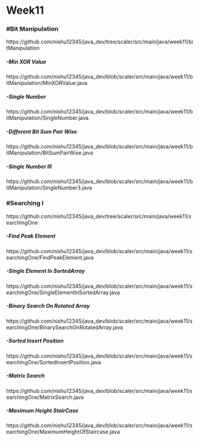 # Week11

<h3>#Bit Manipulation</h3>
https://github.com/nishu12345/java_dev/tree/scaler/src/main/java/week11/bitManipulation

<h5>-Min XOR Value</h5>
https://github.com/nishu12345/java_dev/blob/scaler/src/main/java/week11/bitManipulation/MinXORValue.java

<h5>-Single Number</h5>
https://github.com/nishu12345/java_dev/blob/scaler/src/main/java/week11/bitManipulation/SingleNumber.java

<h5>-Different Bit Sum Pair Wise</h5>
https://github.com/nishu12345/java_dev/blob/scaler/src/main/java/week11/bitManipulation/BitSumPairWise.java

<h5>-Single Number III</h5>
https://github.com/nishu12345/java_dev/blob/scaler/src/main/java/week11/bitManipulation/SingleNumber3.java

<h3>#Searching I</h3>
https://github.com/nishu12345/java_dev/tree/scaler/src/main/java/week11/searchingOne

<h5>-Find Peak Element</h5>
https://github.com/nishu12345/java_dev/blob/scaler/src/main/java/week11/searchingOne/FindPeakElement.java

<h5>-Single Element In SortedArray</h5>
https://github.com/nishu12345/java_dev/blob/scaler/src/main/java/week11/searchingOne/SingleElementInSortedArray.java

<h5>-Binary Search On Rotated Array</h5>
https://github.com/nishu12345/java_dev/blob/scaler/src/main/java/week11/searchingOne/BinarySearchOnRotatedArray.java

<h5>-Sorted Insert Position</h5>
https://github.com/nishu12345/java_dev/blob/scaler/src/main/java/week11/searchingOne/SortedInsertPosition.java

<h5>-Matrix Search</h5>
https://github.com/nishu12345/java_dev/blob/scaler/src/main/java/week11/searchingOne/MatrixSearch.java

<h5>-Maximum Height StairCase</h5>
https://github.com/nishu12345/java_dev/blob/scaler/src/main/java/week11/searchingOne/MaximumHeightOfStaircase.java